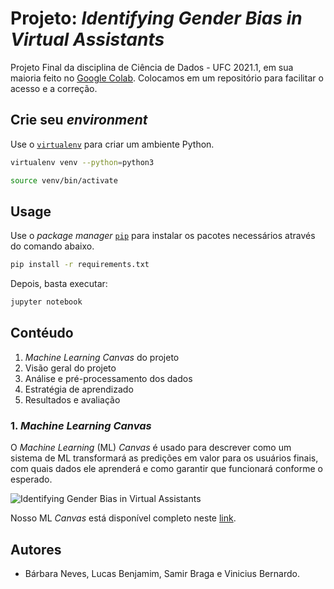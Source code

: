 # Projeto: *Identifying Gender Bias in Virtual Assistants*

Projeto Final da disciplina de Ciência de Dados - UFC 2021.1, em sua maioria feito no [Google Colab](https://research.google.com/colaboratory/faq.html). Colocamos em um repositório para facilitar o acesso e a correção.

## Crie seu *environment*

Use o [`virtualenv`](https://virtualenv.pypa.io/en/latest/) para criar um ambiente Python.

```bash
virtualenv venv --python=python3

source venv/bin/activate
```

## Usage

Use o *package manager* [`pip`](https://pip.pypa.io/en/stable/) para instalar os pacotes necessários através do comando abaixo.

```bash
pip install -r requirements.txt
```

Depois, basta executar: 

```bash
jupyter notebook
```

## Contéudo

1. *Machine Learning Canvas* do projeto
2. Visão geral do projeto
3. Análise e pré-processamento dos dados
4. Estratégia de aprendizado
5. Resultados e avaliação

### 1. *Machine Learning Canvas*

O *Machine Learning* (ML) *Canvas* é usado para descrever como um sistema de ML transformará as predições em valor para os usuários finais, com quais dados ele aprenderá e como garantir que funcionará conforme o esperado.

![Identifying Gender Bias in Virtual Assistants](https://drive.google.com/uc?id=1NnyiqAU0w0coWQcLlRYPgfz1oCjF3SpZ)

Nosso ML *Canvas* está disponível completo neste [link](https://docs.google.com/presentation/d/e/2PACX-1vT4uMMfcT0jNAOP6prXJB98LrtrYvKJ572fUQ8Xje5jiDDaq6BQknczhO8VqOCkfioIEe33DR_MELoq/pub?start=false&loop=false&delayms=3000&slide=id.g98a3834021_3_0).

## Autores

- Bárbara Neves, Lucas Benjamim, Samir Braga e Vinicius Bernardo. 
